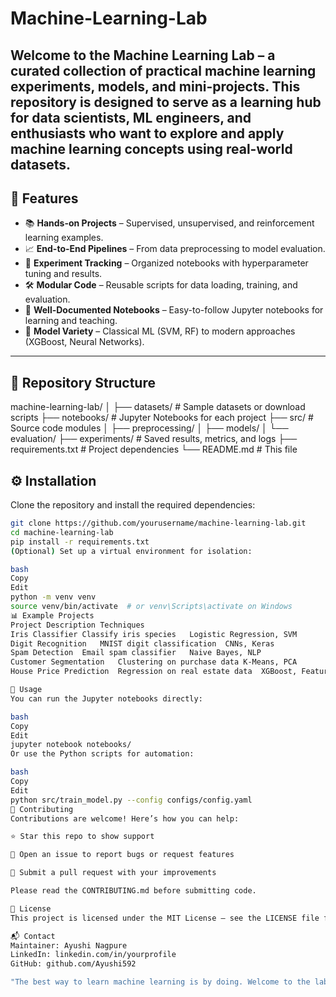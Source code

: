 # Machine-Learning-Lab 
Welcome to the **Machine Learning Lab** – a curated collection of practical machine learning experiments, models, and mini-projects. This repository is designed to serve as a learning hub for data scientists, ML engineers, and enthusiasts who want to explore and apply machine learning concepts using real-world datasets.
---

## 🚀 Features

- 📚 **Hands-on Projects** – Supervised, unsupervised, and reinforcement learning examples.
- 📈 **End-to-End Pipelines** – From data preprocessing to model evaluation.
- 🧪 **Experiment Tracking** – Organized notebooks with hyperparameter tuning and results.
- 🛠 **Modular Code** – Reusable scripts for data loading, training, and evaluation.
- 🧵 **Well-Documented Notebooks** – Easy-to-follow Jupyter notebooks for learning and teaching.
- 🧠 **Model Variety** – Classical ML (SVM, RF) to modern approaches (XGBoost, Neural Networks).

---

## 📂 Repository Structure

machine-learning-lab/
│
├── datasets/ # Sample datasets or download scripts
├── notebooks/ # Jupyter Notebooks for each project
├── src/ # Source code modules
│ ├── preprocessing/
│ ├── models/
│ └── evaluation/
├── experiments/ # Saved results, metrics, and logs
├── requirements.txt # Project dependencies
└── README.md # This file


## ⚙️ Installation

Clone the repository and install the required dependencies:

```bash
git clone https://github.com/yourusername/machine-learning-lab.git
cd machine-learning-lab
pip install -r requirements.txt
(Optional) Set up a virtual environment for isolation:

bash
Copy
Edit
python -m venv venv
source venv/bin/activate  # or venv\Scripts\activate on Windows
📊 Example Projects
Project	Description	Techniques
Iris Classifier	Classify iris species	Logistic Regression, SVM
Digit Recognition	MNIST digit classification	CNNs, Keras
Spam Detection	Email spam classifier	Naive Bayes, NLP
Customer Segmentation	Clustering on purchase data	K-Means, PCA
House Price Prediction	Regression on real estate data	XGBoost, Feature Engineering

🧪 Usage
You can run the Jupyter notebooks directly:

bash
Copy
Edit
jupyter notebook notebooks/
Or use the Python scripts for automation:

bash
Copy
Edit
python src/train_model.py --config configs/config.yaml
🤝 Contributing
Contributions are welcome! Here’s how you can help:

⭐ Star this repo to show support

🐛 Open an issue to report bugs or request features

📩 Submit a pull request with your improvements

Please read the CONTRIBUTING.md before submitting code.

📄 License
This project is licensed under the MIT License – see the LICENSE file for details.

📬 Contact
Maintainer: Ayushi Nagpure
LinkedIn: linkedin.com/in/yourprofile
GitHub: github.com/Ayushi592

"The best way to learn machine learning is by doing. Welcome to the lab."




